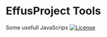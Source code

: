 # EffusProject Tools
Some usefull JavaScrips
<a href="https://github.com/effus/frontend-tools/"><img src="https://img.shields.io/badge/license-MIT-blue.svg?style=flat" alt="License"></a>
